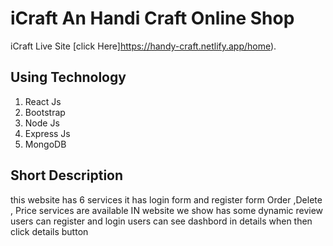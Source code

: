 # iCraft An Handi Craft Online Shop

iCraft Live Site [click Here]https://handy-craft.netlify.app/home).

## Using Technology 
1. React Js
2. Bootstrap
3. Node Js
4. Express Js
5. MongoDB

## Short Description 
this website has 6 services
it has login form and register form
Order ,Delete , Price services are available
IN website we show has some dynamic review
users can register and login
users can see dashbord in details when then click details button
